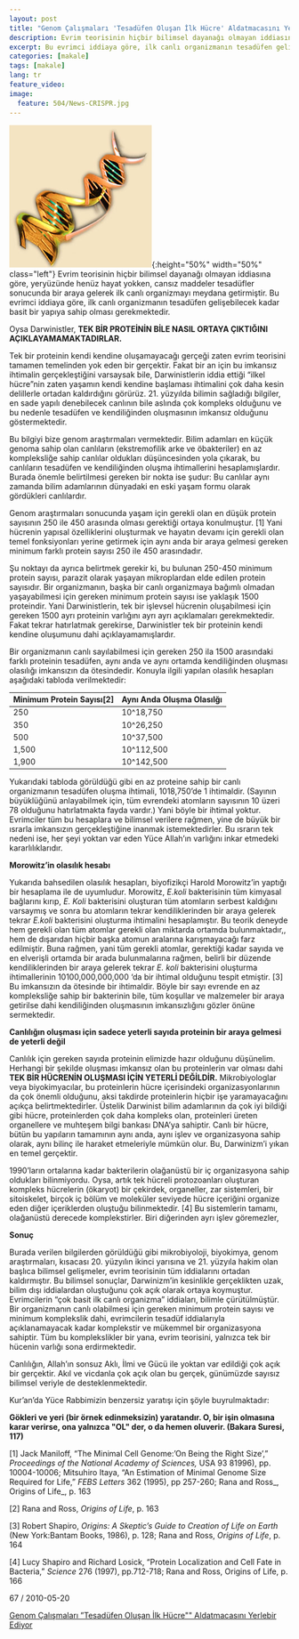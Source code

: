 ```yaml
---
layout: post
title: "Genom Çalışmaları 'Tesadüfen Oluşan İlk Hücre' Aldatmacasını Yerlebir Ediyor"
description: Evrim teorisinin hiçbir bilimsel dayanağı olmayan iddiasına göre, yeryüzünde henüz hayat yokken, cansız maddeler tesadüfler sonucunda bir araya gelerek ilk canlı organizmayı meydana getirmiştir.
excerpt: Bu evrimci iddiaya göre, ilk canlı organizmanın tesadüfen gelişebilecek kadar basit bir yapıya sahip olması gerekmektedir.
categories: [makale]
tags: [makale]
lang: tr
feature_video: 
image:
  feature: 504/News-CRISPR.jpg
---
```


![Genom Çalışmaları](/images/504/DNA1.jpg  "Genom Çalışmaları"){:height="50%" width="50%" class="left"}
Evrim teorisinin hiçbir bilimsel dayanağı olmayan iddiasına göre, yeryüzünde henüz hayat yokken, cansız maddeler tesadüfler sonucunda bir araya gelerek ilk canlı organizmayı meydana getirmiştir. Bu evrimci iddiaya göre, ilk canlı organizmanın tesadüfen gelişebilecek kadar basit bir yapıya sahip olması gerekmektedir.

Oysa Darwinistler, **TEK BİR PROTEİNİN BİLE NASIL ORTAYA ÇIKTIĞINI AÇIKLAYAMAMAKTADIRLAR.**

Tek bir proteinin kendi kendine oluşamayacağı gerçeği zaten evrim teorisini tamamen temelinden yok eden bir gerçektir. Fakat bir an için bu imkansız ihtimalin gerçekleştiğini varsaysak bile, Darwinistlerin iddia ettiği “ilkel hücre”nin zaten yaşamın kendi kendine başlaması ihtimalini çok daha kesin delillerle ortadan kaldırdığını görürüz. 21. yüzyılda bilimin sağladığı bilgiler, en sade yapılı denebilecek canlının bile aslında çok kompleks olduğunu ve bu nedenle tesadüfen ve kendiliğinden oluşmasının imkansız olduğunu göstermektedir.

Bu bilgiyi bize genom araştırmaları vermektedir. Bilim adamları en küçük genoma sahip olan canlıların (ekstremofilik arke ve öbakteriler) en az kompleksliğe sahip canlılar oldukları düşüncesinden yola çıkarak, bu canlıların tesadüfen ve kendiliğinden oluşma ihtimallerini hesaplamışlardır. Burada önemle belirtilmesi gereken bir nokta ise şudur: Bu canlılar aynı zamanda bilim adamlarının dünyadaki en eski yaşam formu olarak gördükleri canlılardır.

Genom araştırmaları sonucunda yaşam için gerekli olan en düşük protein sayısının 250 ile 450 arasında olması gerektiği ortaya konulmuştur. \[1\] Yani hücrenin yapısal özelliklerini oluşturmak ve hayatın devamı için gerekli olan temel fonksiyonları yerine getirmek için aynı anda bir araya gelmesi gereken minimum farklı protein sayısı 250 ile 450 arasındadır.  

Şu noktayı da ayrıca belirtmek gerekir ki, bu bulunan 250-450 minimum protein sayısı, parazit olarak yaşayan mikroplardan elde edilen protein sayısıdır. Bir organizmanın, başka bir canlı organizmaya bağımlı olmadan yaşayabilmesi için gereken minimum protein sayısı ise yaklaşık 1500 proteindir. Yani Darwinistlerin, tek bir işlevsel hücrenin oluşabilmesi için gereken 1500 ayrı proteinin varlığını ayrı ayrı açıklamaları gerekmektedir. Fakat tekrar hatırlatmak gerekirse, Darwinistler tek bir proteinin kendi kendine oluşumunu dahi açıklayamamışlardır.

Bir organizmanın canlı sayılabilmesi için gereken 250 ila 1500 arasındaki farklı proteinin tesadüfen, aynı anda ve aynı ortamda kendiliğinden oluşması olasılığı imkansızın da ötesindedir. Konuyla ilgili yapılan olasılık hesapları aşağıdaki tabloda verilmektedir:


| Minimum Protein Sayısı[2] | Aynı Anda Oluşma Olasılğı |
|---------------------------|----------------------------------------|
| 250                       | 10^18,750                              |
| 350                       | 10^26,250                              |
| 500                       | 10^37,500                              |
| 1,500                     | 10^112,500                             |
| 1,900                     | 10^142,500                             |
  

Yukarıdaki tabloda görüldüğü gibi en az proteine sahip bir canlı organizmanın tesadüfen oluşma ihtimali, 1018,750’de 1 ihtimaldir. (Sayının büyüklüğünü anlayabilmek için, tüm evrendeki atomların sayısının 10 üzeri 78 olduğunu hatırlatmakta fayda vardır.) Yani böyle bir ihtimal yoktur. Evrimciler tüm bu hesaplara ve bilimsel verilere rağmen, yine de büyük bir ısrarla imkansızın gerçekleştiğine inanmak istemektedirler. Bu ısrarın tek nedeni ise, her şeyi yoktan var eden Yüce Allah’ın varlığını inkar etmedeki kararlılıklarıdır. 

**Morowitz’in olasılık hesabı**

Yukarıda bahsedilen olasılık hesapları, biyofizikçi Harold Morowitz’in yaptığı bir hesaplama ile de uyumludur. Morowitz, _E.koli_ bakterisinin tüm kimyasal bağlarını kırıp, _E. Koli_ bakterisini oluşturan tüm atomların serbest kaldığını varsaymış ve sonra bu atomların tekrar kendiliklerinden bir araya gelerek tekrar _E.koli_ bakterisini oluşturma ihtimalini hesaplamıştır. Bu teorik deneyde hem gerekli olan tüm atomlar gerekli olan miktarda ortamda bulunmaktadır,, hem de dışarıdan hiçbir başka atomun aralarına karışmayacağı farz edilmiştir. Buna rağmen, yani tüm gerekli atomlar, gerektiği kadar sayıda ve en elverişli ortamda bir arada bulunmalarına rağmen, belirli bir düzende kendiliklerinden bir araya gelerek tekrar _E. koli_ bakterisini oluşturma ihtimallerinin 10100,000,000,000 ‘da bir ihtimal olduğunu tespit etmiştir. \[3\] Bu imkansızın da ötesinde bir ihtimaldir. Böyle bir sayı evrende en az kompleksliğe sahip bir bakterinin bile, tüm koşullar ve malzemeler bir araya getirilse dahi kendiliğinden oluşmasının imkansızlığını gözler önüne sermektedir.

**Canlılığın oluşması için sadece yeterli sayıda proteinin bir araya gelmesi de yeterli değil**

Canlılık için gereken sayıda proteinin elimizde hazır olduğunu düşünelim. Herhangi bir şekilde oluşması imkansız olan bu proteinlerin var olması dahi **TEK BİR HÜCRENİN OLUŞMASI İÇİN YETERLİ DEĞİLDİR.** Mikrobiyologlar veya biyokimyacılar, bu proteinlerin hücre içerisindeki organizasyonlarının da çok önemli olduğunu, aksi takdirde proteinlerin hiçbir işe yaramayacağını açıkça belirtmektedirler. Üstelik Darwinist bilim adamlarının da çok iyi bildiği gibi hücre, proteinlerden çok daha kompleks olan, proteinleri üreten organellere ve muhteşem bilgi bankası DNA’ya sahiptir. Canlı bir hücre, bütün bu yapıların tamamının aynı anda, aynı işlev ve organizasyona sahip olarak, aynı bilinç ile haraket etmeleriyle mümkün olur. Bu, Darwinizm’i yıkan en temel gerçektir.

1990’ların ortalarına kadar bakterilerin olağanüstü bir iç organizasyona sahip oldukları bilinmiyordu. Oysa, artık tek hücreli protozoanları oluşturan kompleks hücrelerin (ökaryot) bir çekirdek, organeller, zar sistemleri, bir sitoiskelet, birçok iç bölüm ve moleküler seviyede hücre içeriğini organize eden diğer içeriklerden oluştuğu bilinmektedir. \[4\] Bu sistemlerin tamamı, olağanüstü derecede komplekstirler. Biri diğerinden ayrı işlev göremezler,

**Sonuç**

Burada verilen bilgilerden görüldüğü gibi mikrobiyoloji, biyokimya, genom araştırmaları, kısacası 20. yüzyılın ikinci yarısına ve 21. yüzyıla hakim olan başlıca bilimsel gelişmeler, evrim teorisinin tüm iddialarını ortadan kaldırmıştır. Bu bilimsel sonuçlar, Darwinizm’in kesinlikle gerçeklikten uzak, bilim dışı iddialardan oluştuğunu çok açık olarak ortaya koymuştur. Evrimcilerin “çok basit ilk canlı organizma” iddiaları, bilimle çürütülmüştür. Bir organizmanın canlı olabilmesi için gereken minimum protein sayısı ve minimum komplekslik dahi, evrimcilerin tesadüf iddialarıyla açıklanamayacak kadar komplekstir ve mükemmel bir organizasyona sahiptir. Tüm bu komplekslikler bir yana, evrim teorisini, yalnızca tek bir hücenin varlığı sona erdirmektedir.

Canlılığın, Allah’ın sonsuz Aklı, İlmi ve Gücü ile yoktan var edildiği çok açık bir gerçektir. Akıl ve vicdanla çok açık olan bu gerçek, günümüzde sayısız bilimsel veriyle de desteklenmektedir.

Kur’an’da Yüce Rabbimizin benzersiz yaratışı için şöyle buyrulmaktadır:

**Gökleri ve yeri (bir örnek edinmeksizin) yaratandır. O, bir işin olmasına karar verirse, ona yalnızca "OL" der, o da hemen oluverir. (Bakara Suresi, 117)**

  

\[1\] Jack Maniloff, “The Minimal Cell Genome:’On Being the Right Size’,” _Proceedings of the National Academy of Sciences,_ USA 93 81996), pp. 10004-10006; Mitsuhiro Itaya, “An Estimation of Minimal Genome Size Required for Life,” _FEBS Letters_ 362 (1995), pp 257-260; Rana and Ross_, Origins of Life_, p. 163

\[2\] Rana and Ross, _Origins of Life_, p. 163 

\[3\] Robert Shapiro, _Origins: A Skeptic’s Guide to Creation of Life on Earth_ (New York:Bantam Books, 1986), p. 128; Rana and Ross, _Origins of Life_, p. 164 

\[4\] Lucy Shapiro and Richard Losick, “Protein Localization and Cell Fate in Bacteria,” _Science_ 276 (1997), pp.712-718; Rana and Ross, Origins of Life, p. 166



67 / 2010-05-20

[Genom Çalışmaları ”Tesadüfen Oluşan İlk Hücre"" Aldatmacasını Yerlebir Ediyor](https://web.archive.org/web/20150906032048/http://www.darwinism-watch.com/index.php?git=makale&medya_turu=148525)

